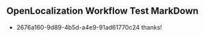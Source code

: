## OpenLocalization Workflow Test MarkDown
* 2676a160-9d89-4b5d-a4e9-91ad61770c24 thanks!

<!--HONumber=Aug16_HO3-->


